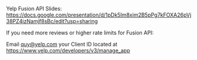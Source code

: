 Yelp Fusion API Slides: https://docs.google.com/presentation/d/1pDk5Im8xim2B5pPg7kFOXA26pVj38PZ4izNamjf8sBc/edit?usp=sharing

If you need more reviews or higher rate limits for Fusion API:

Email quy@yelp.com your Client ID located at https://www.yelp.com/developers/v3/manage_app
